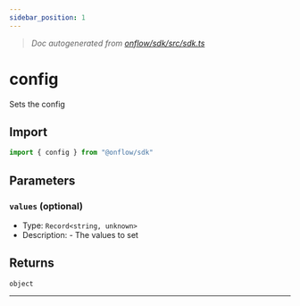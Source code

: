 ```yaml
---
sidebar_position: 1
---
```


> _Doc autogenerated from [onflow/sdk/src/sdk.ts](https://github.com/onflow/fcl-js/tree/master/packages/sdk/src/sdk.ts)_

# config

Sets the config

## Import

```typescript
import { config } from "@onflow/sdk"
```


## Parameters

### `values` (optional)
- Type: `Record<string, unknown>`
- Description: - The values to set



## Returns

`object`


---
